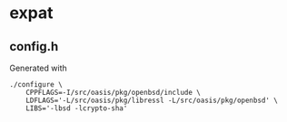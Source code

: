 # expat

## config.h
Generated with

	./configure \
		CPPFLAGS=-I/src/oasis/pkg/openbsd/include \
		LDFLAGS='-L/src/oasis/pkg/libressl -L/src/oasis/pkg/openbsd' \
		LIBS='-lbsd -lcrypto-sha'
